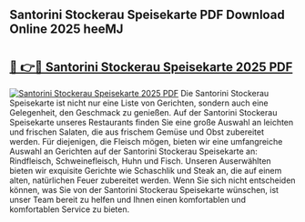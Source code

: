 ## Santorini Stockerau Speisekarte PDF Download Online 2025 heeMJ

# <h2><a href="http://gcebud5.nevu.top/?p=Santorini+Stockerau+Speisekarte">🔗 👉🔴 Santorini Stockerau Speisekarte 2025 PDF</a></h2>

[![Santorini Stockerau Speisekarte 2025 PDF](https://i.imgur.com/dBaPXMq.png)](http://gcebud5.nevu.top/?p=Santorini+Stockerau+Speisekarte)
Die Santorini Stockerau Speisekarte ist nicht nur eine Liste von Gerichten, sondern auch eine Gelegenheit, den Geschmack zu genießen. Auf der Santorini Stockerau Speisekarte unseres Restaurants finden Sie eine große Auswahl an leichten und frischen Salaten, die aus frischem Gemüse und Obst zubereitet werden. Für diejenigen, die Fleisch mögen, bieten wir eine umfangreiche Auswahl an Gerichten auf der Santorini Stockerau Speisekarte an: Rindfleisch, Schweinefleisch, Huhn und Fisch. Unseren Auserwählten bieten wir exquisite Gerichte wie Schaschlik und Steak an, die auf einem alten, natürlichen Feuer zubereitet werden. Wenn Sie sich nicht entscheiden können, was Sie von der Santorini Stockerau Speisekarte wünschen, ist unser Team bereit zu helfen und Ihnen einen komfortablen und komfortablen Service zu bieten.
